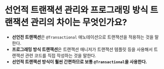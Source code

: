 # 선언적 트랜잭션 관리와 프로그래밍 방식 트랜잭션 관리의 차이는 무엇인가요?

- **선언전 트랜잭션**은 `@Transactional` 애노테이션으로 트랜잭션을 적용하는 것을 말한다.
- **프로그래밍 방식 트랜잭션**은 트랜잭션 매니저가 트랜잭션 템플릿 등을 사용해서 트랜잭션 관련 코드를 직접 작성하는 것을 말한다.
- **선언적 트랜잭션 방식이 훨씬 간편하므로 보통 `@Transactional`을 사용한다.**